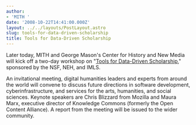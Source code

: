 ```yaml
---
author:
- 'MITH '
date: '2008-10-22T14:41:00.000Z'
layout: ../../layouts/PostLayout.astro
slug: tools-for-data-driven-scholarship
title: Tools for Data-Driven Scholarship
---
```


Later today, MITH and George Mason's Center for History and New Media will kick off a two-day workshop on "[Tools for Data-Driven Scholarship](http://mith.umd.edu/tools/)," sponsored by the NSF, NEH, and IMLS.

An invitational meeting, digital humanities leaders and experts from around the world will convene to discuss future directions in software development, cyberinfrastructure, and services for the arts, humanities, and social sciences. Keynote speakers are Chris Blizzard from Mozilla and Maura Marx, executive director of Knowledge Commons (formerly the Open Content Alliance). A report from the meeting will be issued to the wider community.